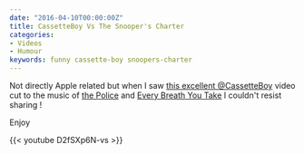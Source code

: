 ```yaml
---
date: "2016-04-10T00:00:00Z"
title: CassetteBoy Vs The Snooper's Charter
categories:
- Videos
- Humour
keywords: funny cassette-boy snoopers-charter
---
```


Not directly Apple related but when I saw [this excellent @CassetteBoy](https://www.youtube.com/watch?v=D2fSXp6N-vs&feature=youtu.be&app=desktop) video cut to the music of [the Police](https://geo.itunes.apple.com/gb/album/very-best-sting-police/id14923444?mt=1&app=music) and [Every Breath You Take](https://geo.itunes.apple.com/gb/album/every-breath-you-take/id14923444?i=14923456&mt=1&app=music) I couldn't resist sharing !

Enjoy

{{< youtube D2fSXp6N-vs >}}
